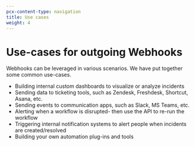 ```yaml
---
pcx-content-type: navigation
title: Use cases
weight: 4
---
```


# Use-cases for outgoing Webhooks

Webhooks can be leveraged in various scenarios. We have put together some common use-cases.

- Building internal custom dashboards to visualize or analyze incidents
- Sending data to ticketing tools, such as Zendesk, Freshdesk, Shortcut, Asana, etc.
- Sending events to communication apps, such as Slack, MS Teams, etc.
- Alerting when a workflow is disrupted- then use the API to re-run the workflow
- Triggering internal notification systems to alert people when incidents are created/resolved
- Building your own automation plug-ins and tools
